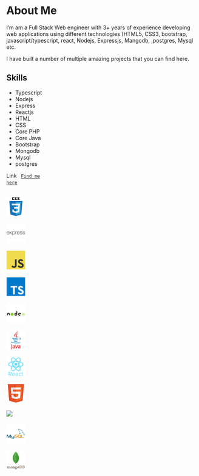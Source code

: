 
# About Me

I’m am a Full Stack Web engineer with 3+ years of experience developing web applications using different technologies (HTML5, CSS3, bootstrap, javascript/typescript, react,  Nodejs, Expressjs, Mangodb, ,postgres, Mysql etc.


 I have built a number of multiple amazing projects that you can find here.

## Skills
   
- Typescript
- Nodejs 
- Express
- Reactjs
- HTML
- CSS
- Core PHP
- Core Java
- Bootstrap
- Mongodb
- Mysql
- postgres

Link
<code>
 <a href="http://www.findjerry.vercel.app">Find me here</a>
</code>



  <code> <img height="50" src="https://raw.githubusercontent.com/devicons/devicon/master/icons/css3/css3-original-wordmark.svg"> </code>
  <code> <img height="50" src="https://raw.githubusercontent.com/devicons/devicon/master/icons/express/express-original-wordmark.svg"> </code>
  <code> <img height="50" src="https://raw.githubusercontent.com/devicons/devicon/master/icons/javascript/javascript-original.svg"> </code>
  <code> <img height="50" src="https://raw.githubusercontent.com/devicons/devicon/master/icons/typescript/typescript-original.svg"> </code>
  <code> <img height="50" src="https://raw.githubusercontent.com/devicons/devicon/master/icons/nodejs/nodejs-original-wordmark.svg"> </code>
  <code> <img height="50" src="https://raw.githubusercontent.com/devicons/devicon/master/icons/java/java-original-wordmark.svg"> </code>
  <code> <img height="50" src="https://raw.githubusercontent.com/devicons/devicon/master/icons/react/react-original-wordmark.svg"> </code>
  <code> <img height="50" src="https://raw.githubusercontent.com/devicons/devicon/master/icons/html5/html5-original.svg"> </code>
  <code> <img height="50" src="  https://raw.githubusercontent.com/detain/svg-logos/780f25886640cef088af994181646db2f6b1a3f8/svg/selenium-logo.svg"> </code>
  <code> <img height="50" src="https://raw.githubusercontent.com/devicons/devicon/master/icons/mysql/mysql-original-wordmark.svg"> </code>
  <code> <img height="50" src="https://raw.githubusercontent.com/devicons/devicon/master/icons/mongodb/mongodb-original-wordmark.svg"> </code>
